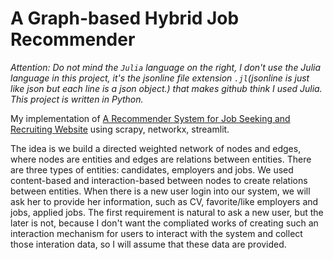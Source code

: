# A Graph-based Hybrid Job Recommender

*Attention: Do not mind the `Julia` language on the right, I don't use the Julia language in this project, it's the jsonline file extension `.jl`(jsonline is just like json but each line is a json object.) that makes github think I used Julia. This project is written in Python.*

My implementation of [A Recommender System for Job Seeking and Recruiting Website](http://www2013.w3c.br/companion/p963.pdf) using scrapy, networkx, streamlit.

The idea is we build a directed weighted network of nodes and edges, where nodes are entities and edges are relations between entities. There are three types of entities: candidates, employers and jobs. We used content-based and interaction-based between nodes to create relations between entities. When there is a new user login into our system, we will ask her to provide her information, such as CV, favorite/like employers and jobs, applied jobs. The first requirement is natural to ask a new user, but the later is not, because I don't want the compliated works of creating such an interaction mechanism for users to interact with the system and collect those interation data, so I will assume that these data are provided.
